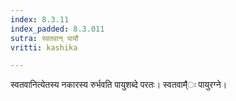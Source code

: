 ```yaml
---
index: 8.3.11
index_padded: 8.3.011
sutra: स्वतवान् पायौ
vritti: kashika

---
```

स्वतवानित्येतस्य नकारस्य रुर्भवति पायुशब्दे परतः। स्वतवाम्̐ः पायुरग्ने।
